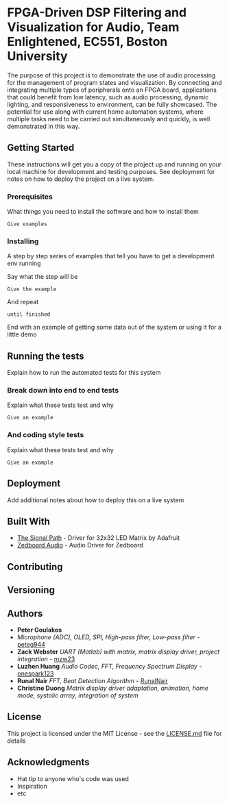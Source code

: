 # FPGA-Driven DSP Filtering and Visualization for Audio, Team Enlightened, EC551, Boston University

The purpose of this project is to demonstrate the use of audio processing for the management of program states and visualization. By connecting and integrating multiple types of peripherals onto an FPGA board, applications that could benefit from low latency, such as audio processing, dynamic lighting, and responsiveness to environment, can be fully showcased. The potential for use along with current home automation systems, where multiple tasks need to be carried out simultaneously and quickly, is well demonstrated in this way.

## Getting Started

These instructions will get you a copy of the project up and running on your local machine for development and testing purposes. See deployment for notes on how to deploy the project on a live system.

### Prerequisites

What things you need to install the software and how to install them

```
Give examples
```

### Installing

A step by step series of examples that tell you have to get a development env running

Say what the step will be

```
Give the example
```

And repeat

```
until finished
```

End with an example of getting some data out of the system or using it for a little demo

## Running the tests

Explain how to run the automated tests for this system

### Break down into end to end tests

Explain what these tests test and why

```
Give an example
```

### And coding style tests

Explain what these tests test and why

```
Give an example
```

## Deployment

Add additional notes about how to deploy this on a live system

## Built With

* [The Signal Path](http://thesignalpath.com/blogs/2015/09/01/tutorial-on-the-design-implementation-of-an-fpga-rgb-led-matrix-driver/) - Driver for 32x32 LED Matrix by Adafruit
* [Zedboard Audio](http://hamsterworks.co.nz/mediawiki/index.php/Zedboard_Audio) - Audio Driver for Zedboard


## Contributing


## Versioning


## Authors

* **Peter Goulakos**    
* *Microphone (ADC), OLED, SPI, High-pass filter, Low-pass filter* - [peteg944](https://github.com/peteg944)
* **Zack Webster**      *UART (Matlab) with matrix, matrix display driver, project integration* - [mzw23](https://github.com/mzw23)
* **Luzhen Huang**      *Audio Codec, FFT, Frequency Spectrum Display* - [onespark123](https://github.com/onespark123)
* **Runal Nair**        *FFT, Beat Detection Algorithm* - [RunalNair](https://github.com/RunalNair)
* **Christine Duong**   *Matrix display driver adaptation, animation, home mode, systolic array, integration of system*

## License

This project is licensed under the MIT License - see the [LICENSE.md](LICENSE.md) file for details

## Acknowledgments

* Hat tip to anyone who's code was used
* Inspiration
* etc
